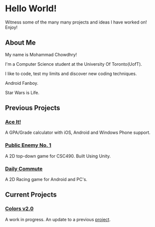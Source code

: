 # Hello World!

Witness some of the many many projects and ideas I have worked on! Enjoy!

## About Me

My name is Mohammad Chowdhry! 

I'm a Computer Science student at the University Of Toronto(UofT). 

I like to code, test my limits and discover new coding techniques. 

Android Fanboy. 

Star Wars is Life. 


## Previous Projects

### [Ace It!](ace_it.md)

A GPA/Grade calculator with iOS, Android and Windows Phone support.

### [Public Enemy No. 1](public_enemy.md)

A 2D top-down game for CSC490. Built Using Unity. 

### [Daily Commute](daily_commute.md)

A 2D Racing game for Android and PC's.

## Current Projects

### [Colors v2.0](https://github.com/iqtedar123/Colors-2.0)

A work in progress. An update to a previous [project](https://github.com/iqtedar123/Whats-the-color).
